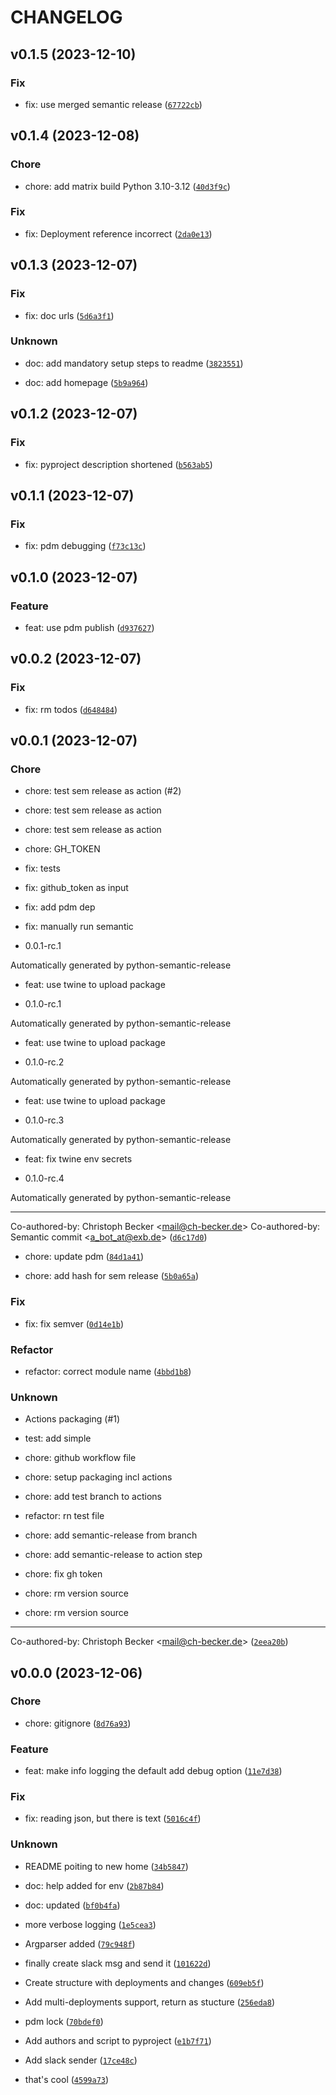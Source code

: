 # CHANGELOG



## v0.1.5 (2023-12-10)

### Fix

* fix: use merged semantic release ([`67722cb`](https://github.com/ExB-Group/gitlab-deployment-changelog/commit/67722cb2222f5fd73880b73682758150822708fc))


## v0.1.4 (2023-12-08)

### Chore

* chore: add matrix build Python 3.10-3.12 ([`40d3f9c`](https://github.com/ExB-Group/gitlab-deployment-changelog/commit/40d3f9cb970b57df6e391357fda9ab00a0ed7c8e))

### Fix

* fix: Deployment reference incorrect ([`2da0e13`](https://github.com/ExB-Group/gitlab-deployment-changelog/commit/2da0e13a3b7bc3055eef96891c19569de90ad12a))


## v0.1.3 (2023-12-07)

### Fix

* fix: doc urls ([`5d6a3f1`](https://github.com/ExB-Group/gitlab-deployment-changelog/commit/5d6a3f13d85a331c685e01cf523536f3b221ae76))

### Unknown

* doc: add mandatory setup steps to readme ([`3823551`](https://github.com/ExB-Group/gitlab-deployment-changelog/commit/3823551f301388c43ebbb13e160f3c96e808908c))

* doc: add homepage ([`5b9a964`](https://github.com/ExB-Group/gitlab-deployment-changelog/commit/5b9a964f06412671534611a6d6b1af6e6d28cc7d))


## v0.1.2 (2023-12-07)

### Fix

* fix: pyproject description shortened ([`b563ab5`](https://github.com/ExB-Group/gitlab-deployment-changelog/commit/b563ab50bfa295d9a04cc6e8bd02805ee02f482c))


## v0.1.1 (2023-12-07)

### Fix

* fix: pdm debugging ([`f73c13c`](https://github.com/ExB-Group/gitlab-deployment-changelog/commit/f73c13c0123dadf8b17877fb0dd7bb8576d50075))


## v0.1.0 (2023-12-07)

### Feature

* feat: use pdm publish ([`d937627`](https://github.com/ExB-Group/gitlab-deployment-changelog/commit/d937627c5a37ce6f04c33c155ac808455c0b348c))


## v0.0.2 (2023-12-07)

### Fix

* fix: rm todos ([`d648484`](https://github.com/ExB-Group/gitlab-deployment-changelog/commit/d648484bab07764a2a73960615980d9eea1139d2))


## v0.0.1 (2023-12-07)

### Chore

* chore: test sem release as action (#2)

* chore: test sem release as action

* chore: test sem release as action

* chore: GH_TOKEN

* fix: tests

* fix: github_token as input

* fix: add pdm dep

* fix: manually run semantic

* 0.0.1-rc.1

Automatically generated by python-semantic-release

* feat: use twine to upload package

* 0.1.0-rc.1

Automatically generated by python-semantic-release

* feat: use twine to upload package

* 0.1.0-rc.2

Automatically generated by python-semantic-release

* feat: use twine to upload package

* 0.1.0-rc.3

Automatically generated by python-semantic-release

* feat: fix twine env secrets

* 0.1.0-rc.4

Automatically generated by python-semantic-release

---------

Co-authored-by: Christoph Becker &lt;mail@ch-becker.de&gt;
Co-authored-by: Semantic commit &lt;a_bot_at@exb.de&gt; ([`d6c17d0`](https://github.com/ExB-Group/gitlab-deployment-changelog/commit/d6c17d06c5d8838bb373bbe8480086856bbeedfb))

* chore: update pdm ([`84d1a41`](https://github.com/ExB-Group/gitlab-deployment-changelog/commit/84d1a415284c568bcb2857e4799d4fb51d71ebb4))

* chore: add hash for sem release ([`5b0a65a`](https://github.com/ExB-Group/gitlab-deployment-changelog/commit/5b0a65a97c239243126b88a30194a8888946ff43))

### Fix

* fix: fix semver ([`0d14e1b`](https://github.com/ExB-Group/gitlab-deployment-changelog/commit/0d14e1b4afb4889ebdadc7293c5645995dbc983f))

### Refactor

* refactor: correct module name ([`4bbd1b8`](https://github.com/ExB-Group/gitlab-deployment-changelog/commit/4bbd1b8aa2fee0f292ca6a56553756ba0e4c28df))

### Unknown

* Actions packaging (#1)

* test: add simple

* chore: github workflow file

* chore: setup packaging incl actions

* chore: add test branch to actions

* refactor: rn test file

* chore: add semantic-release from branch

* chore: add semantic-release to action step

* chore: fix gh token

* chore: rm version source

* chore: rm version source

---------

Co-authored-by: Christoph Becker &lt;mail@ch-becker.de&gt; ([`2eea20b`](https://github.com/ExB-Group/gitlab-deployment-changelog/commit/2eea20b151ee2bda6809e0932c8595d349a84ea8))


## v0.0.0 (2023-12-06)

### Chore

* chore: gitignore ([`8d76a93`](https://github.com/ExB-Group/gitlab-deployment-changelog/commit/8d76a93c4531a982bf6a0a24cc4c5eedeb02581a))

### Feature

* feat: make info logging the default add debug option ([`11e7d38`](https://github.com/ExB-Group/gitlab-deployment-changelog/commit/11e7d3800cd4b2e0701ed62e0e05c2f8f7fccdbd))

### Fix

* fix: reading json, but there is text ([`5016c4f`](https://github.com/ExB-Group/gitlab-deployment-changelog/commit/5016c4f18f7b13deaa041b99ae2a80d89c8e39f0))

### Unknown

* README poiting to new home ([`34b5847`](https://github.com/ExB-Group/gitlab-deployment-changelog/commit/34b58478dc7e39f098f92e26e37cb37e5c8c75b8))

* doc: help added for env ([`2b87b84`](https://github.com/ExB-Group/gitlab-deployment-changelog/commit/2b87b8494fd9d6daef9900ced2192aa5894004cb))

* doc: updated ([`bf0b4fa`](https://github.com/ExB-Group/gitlab-deployment-changelog/commit/bf0b4fa7862d62e2c5901a8262d1d97f1505730c))

* more verbose logging ([`1e5cea3`](https://github.com/ExB-Group/gitlab-deployment-changelog/commit/1e5cea39a528fdd4c24c95e05a8053bf5f4e166f))

* Argparser added ([`79c948f`](https://github.com/ExB-Group/gitlab-deployment-changelog/commit/79c948f867a73a3a61e80d748a01347eb05e2826))

* finally create slack msg and send it ([`101622d`](https://github.com/ExB-Group/gitlab-deployment-changelog/commit/101622d05646f0d081b21039f7dde8eb9bb12a4e))

* Create structure with deployments and changes ([`609eb5f`](https://github.com/ExB-Group/gitlab-deployment-changelog/commit/609eb5fbb7ba3aa0b44b58186d8025fd8aa94bc8))

* Add multi-deployments support, return as stucture ([`256eda8`](https://github.com/ExB-Group/gitlab-deployment-changelog/commit/256eda82e211ecb4740bd67f291e1ac8956781dc))

* pdm lock ([`70bdef0`](https://github.com/ExB-Group/gitlab-deployment-changelog/commit/70bdef020b6f3c594ff715f4128406032eabc9dd))

* Add authors and script to pyproject ([`e1b7f71`](https://github.com/ExB-Group/gitlab-deployment-changelog/commit/e1b7f71a4bdbc4b2085261f975abd3f0095a0cde))

* Add slack sender ([`17ce48c`](https://github.com/ExB-Group/gitlab-deployment-changelog/commit/17ce48c2d694691d1f4281b693014eb0f66110ad))

* that&#39;s cool ([`4599a73`](https://github.com/ExB-Group/gitlab-deployment-changelog/commit/4599a73bf4bd5e61891be16a0492577c26c32c7c))
